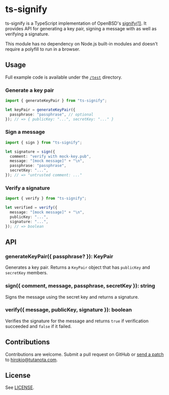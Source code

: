 # ts-signify

ts-signify is a TypeScript implementation of OpenBSD's
[signify(1)](https://man.openbsd.org/signify). It provides API for generating a
key pair, signing a message with as well as verifying a signature.

This module has no dependency on Node.js built-in modules and doesn't require a
polyfill to run in a browser.

## Usage

Full example code is available under the [`/test`](/test) directory.

### Generate a key pair

```ts
import { generateKeyPair } from "ts-signify";

let keyPair = generateKeyPair({
  passphrase: "passphrase", // optional
}); // => { publicKey: "...", secretKey: "..." }
```

### Sign a message

```ts
import { sign } from "ts-signify";

let signature = sign({
  comment: "verify with mock-key.pub",
  message: "[mock message]" + "\n",
  passphrase: "passphrase",
  secretKey: "...",
}); // => "untrusted comment: ..."
```

### Verify a signature

```ts
import { verify } from "ts-signify";

let verified = verify({
  message: "[mock message]" + "\n",
  publicKey: "...",
  signature: "...",
}); // => boolean
```

## API

### generateKeyPair({ passphrase? }): KeyPair

Generates a key pair. Returns a `KeyPair` object that has `publicKey` and
`secretKey` members.

### sign({ comment, message, passphrase, secretKey }): string

Signs the message using the secret key and returns a signature.

### verify({ message, publicKey, signature }): boolean

Verifies the signature for the message and returns `true` if verification
succeeded and `false` if it failed.

## Contributions

Contributions are welcome. Submit a pull request on GitHub or
[send a patch](https://www.git-scm.com/book/en/v2/Distributed-Git-Contributing-to-a-Project#_project_over_email)
to hirokio@tutanota.com.

## License

See [LICENSE](LICENSE).
